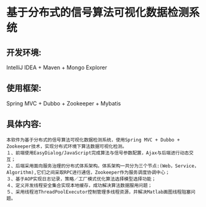 基于分布式的信号算法可视化数据检测系统
=======================

开发环境:
-----------------------------------
IntelliJ IDEA + Maven + Mongo Explorer

使用框架:
-----------------------------------
Spring MVC  + Dubbo + Zookeeper + Mybatis
 
具体内容:
-----------------------------------
  	本软件为基于分布式的信号算法可视化数据检测系统，使用Spring MVC + Dubbo + Zookeeper技术，实现分布式环境下算法数据可视化检测。
    １、前端使用EasyDialog/JavaScript完成算法与信号参数配置，Ajax与后端进行动态交互；
    ２、后端采用面向服务治理的分布式体系架构。体系架构一共分为三个节点:(Web，Service，Algorithm),它们之间采取RPC进行通信，Zookeeper作为服务调度协调中心；
    ３、基于AOP实现日志记录，策略／工厂模式优化算法选择模型选择功能；
    ４、定义并发线程安全集合实现本地缓存，成功解决算法数据服用问题；
    ５、采用线程池ThreadPoolExecutor控制管理多线程资源，并解决Matlab画图线程阻塞问题。
    
